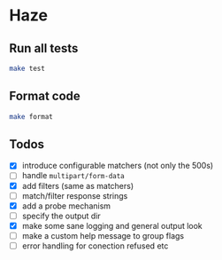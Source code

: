 # Haze

## Run all tests

```bash
make test
```

## Format code

```bash
make format
```

## Todos
- [x] introduce configurable matchers (not only the 500s)
- [ ] handle `multipart/form-data`
- [x] add filters (same as matchers)
- [ ] match/filter response strings
- [x] add a probe mechanism
- [ ] specify the output dir
- [x] make some sane logging and general output look
- [ ] make a custom help message to group flags 
- [ ] error handling for conection refused etc
